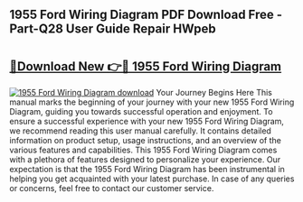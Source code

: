 ## 1955 Ford Wiring Diagram PDF Download Free - Part-Q28 User Guide Repair HWpeb

# <h2><a href="http://dfi1mb.blite.top/?on=1955+Ford+Wiring+Diagram">🔗Download New 👉🔴 1955 Ford Wiring Diagram</a></h2>

[![1955 Ford Wiring Diagram download](https://i.imgur.com/lujVjoI.png)](http://dfi1mb.blite.top/?on=1955+Ford+Wiring+Diagram)
Your Journey Begins Here This manual marks the beginning of your journey with your new 1955 Ford Wiring Diagram, guiding you towards successful operation and enjoyment. To ensure a successful experience with your new 1955 Ford Wiring Diagram, we recommend reading this user manual carefully. It contains detailed information on product setup, usage instructions, and an overview of the various features and capabilities. This 1955 Ford Wiring Diagram comes with a plethora of features designed to personalize your experience. Our expectation is that the 1955 Ford Wiring Diagram has been instrumental in helping you get acquainted with your latest purchase. In case of any queries or concerns, feel free to contact our customer service.
